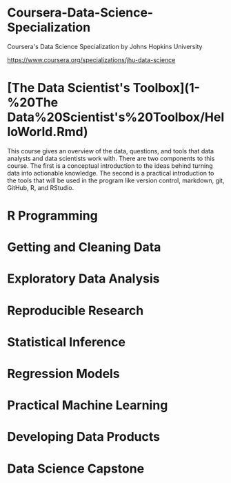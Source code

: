 # Coursera-Data-Science-Specialization
Coursera's Data Science Specialization by Johns Hopkins University

https://www.coursera.org/specializations/jhu-data-science

# [The Data Scientist's Toolbox](1-%20The Data%20Scientist's%20Toolbox/HelloWorld.Rmd)
This course gives an overview of the data, questions, and tools that data analysts and data scientists work with. 
There are two components to this course. The first is a conceptual introduction to the ideas behind turning data into actionable knowledge. 
The second is a practical introduction to the tools that will be used in the program like version control, markdown, git, GitHub, R, and RStudio.

# R Programming

# Getting and Cleaning Data

# Exploratory Data Analysis 

# Reproducible Research 

# Statistical Inference 

# Regression Models

# Practical Machine Learning

# Developing Data Products 

# Data Science Capstone 
